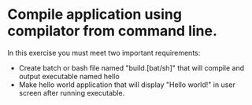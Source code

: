 # Compile application using compilator from command line.

In this exercise you must meet two important requirements:
- Create batch or bash file named "build.[bat/sh]" that will compile and output executable named hello
- Make hello world application that will display "Hello world!" in user screen after running executable.